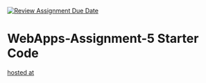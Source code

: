 [![Review Assignment Due Date](https://classroom.github.com/assets/deadline-readme-button-24ddc0f5d75046c5622901739e7c5dd533143b0c8e959d652212380cedb1ea36.svg)](https://classroom.github.com/a/7kKA03Up)
# WebApps-Assignment-5 Starter Code
[hosted at]( https://44-563-webapps-f23.github.io/44563-webapps-f23-assignment5-Pravallika7120/cities.html/)
